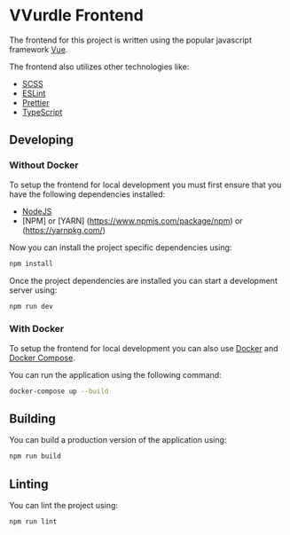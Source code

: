 # VVurdle Frontend

The frontend for this project is written using the popular javascript framework [Vue](https://vuejs.org/).

The frontend also utilizes other technologies like:

- [SCSS](https://sass-lang.com/documentation/syntax)
- [ESLint](https://eslint.org/)
- [Prettier](https://prettier.io/)
- [TypeScript](https://www.typescriptlang.org/)

## Developing

### Without Docker

To setup the frontend for local development you must first ensure that you have the following dependencies installed:

- [NodeJS](https://nodejs.org/en/)
- [NPM] or [YARN] (https://www.npmjs.com/package/npm) or (https://yarnpkg.com/)

Now you can install the project specific dependencies using:

```bash
npm install
```

Once the project dependencies are installed you can start a development server using:

```bash
npm run dev
```

### With Docker

To setup the frontend for local development you can also use [Docker](https://www.docker.com/) and [Docker Compose](https://docs.docker.com/compose/).

You can run the application using the following command:

```bash
docker-compose up --build
```

## Building

You can build a production version of the application using:

```bash
npm run build
```

## Linting

You can lint the project using:

```bash
npm run lint
```
